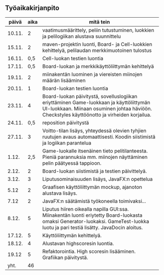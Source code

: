 ## Työaikakirjanpito

päivä | aika | mitä tein
------|------|----------
10.11.| 2 | vaatimusmäärittely, peliin tutustuminen, luokkien ja pelilogiikan alustava suunnittelu
15.11. | 2 | maven-projektin luonti, Board- ja Cell-luokkien kehittelyä, pelilaudan merkkimuotoinen tulostus
16.11. | 0,5 | Cell-luokan testien luontia
17.11. | 0,5 | Board-luokan ja merkkikäyttöliittymän kehittelyä
19.11. | 2 | miinakentän luominen ja viereisten miinojen määrän lisääminen
20.11. | 1 | Board-luokan testien luontia
23.11. | 4 | Board-luokan päivitystä, sovelluslogiikan eriyttäminen Game-luokkaan ja käyttöliittymän UI-luokkaan. Miinaan osuminen johtaa häviöön. Checkstyles käyttöönotto ja virheiden korjailua.
24.11. | 0,5 | reposition päivitystä
27.11. | 3 | Voitto-tilan lisäys, yhteydessä olevien tyhjien ruutujen avaus automaattisesti. Koodin siistimistä ja logiikan parantelua
1.12. | 2,5 | Game-luokalle itsenäinen tieto pelitilanteesta. Pieniä parannuksia mm. miinojen näyttäminen pelin päätyessä tappioon.
2.12. | 2 | Board-luokan siistimistä ja testien päivittelyä.
3.12. | 3 | Liputusominaisuuden lisäys, JavaFX:n opettelua
5.12 | 2 | Graafisen käyttöliittymän mockup, ajanoton alustava lisäys.
7.12 | 2 | JavaFX:n säätämistä työkoneella toimivaksi...
8.12. | 5 | Liputus hiiren oikealla napilla GUI:ssa. Miinakentän luonti eriytetty Board-luokasta omaksi Generator-luokaksi. GameTest-luokka luotu ja pari testiä lisätty. JavaDocin aloitus.
17.12. | 5 | Käyttöliittymän kehittelyä.
18.12. | 4 | Alustavan highscoresin luontia.
19.12 | 5 | Refaktorointia. High scoresin lisääminen. Grafiikan päivitystä.
yht. | 46 |
